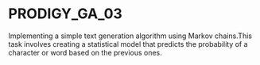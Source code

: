# PRODIGY_GA_03
Implementing a simple text generation algorithm using Markov chains.This task involves creating a statistical model that predicts the probability of a character or word based on the previous ones.
